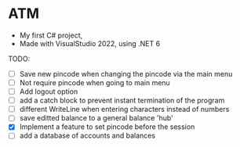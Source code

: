 # ATM

- My first C# project, 
- Made with VisualStudio 2022, using .NET 6

TODO:
- [ ] Save new pincode when changing the pincode via the main menu
- [ ] Not require pincode when going to main menu
- [ ] Add logout option
- [ ] add a catch block to prevent instant termination of the program
- [ ] different WriteLine when entering characters instead of numbers
- [ ] save editted balance to a general balance 'hub'
- [x] Implement a feature to set pincode before the session
- [ ] add a database of accounts and balances
